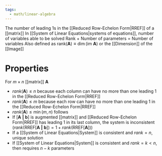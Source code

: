 ```yaml
---
tags:
  - math/linear-algebra
---
```

The number of leading 1s in the [[Reduced Row-Echelon Form|RREF]] of a [[matrix]]
In [[System of Linear Equations|systems of equations]], number of variables able to be solved
Rank + Number of parameters = Number of variables
Also defined as $\text{rank}(\mathbf{A})\equiv\dim(\text{im}\ \mathbf{A})$ or the [[Dimension]] of the [[Image]]
# Properties
For $m\times n$ [[matrix]] $\mathbf{A}$
- $rank(\mathbf{A})\leq n$ because each column can have no more than one leading 1 in the [[Reduced Row-Echelon Form|RREF]]
- $rank(\mathbf{A})\leq m$ because each row can have no more than one leading 1 in the [[Reduced Row-Echelon Form|RREF]]
- $rank(\mathbf{A})\leq\min(m,n)$ follows
- If $[\mathbf{A\ |\ b}]$ is augmented [[matrix]] and [[Reduced Row-Echelon Form|RREF]] has leading 1 in its last column, the system is inconsistent ($rank(\text{RREF}[\mathbf{A\ |\ b}])=1+rank(\text{RREF}[\mathbf{A}])$)
- If a [[System of Linear Equations|System]] is consistent and $rank=n$, unique solution
- If [[System of Linear Equations|System]] is consistent and $rank=k<n$, then requires $n-k$ parameters